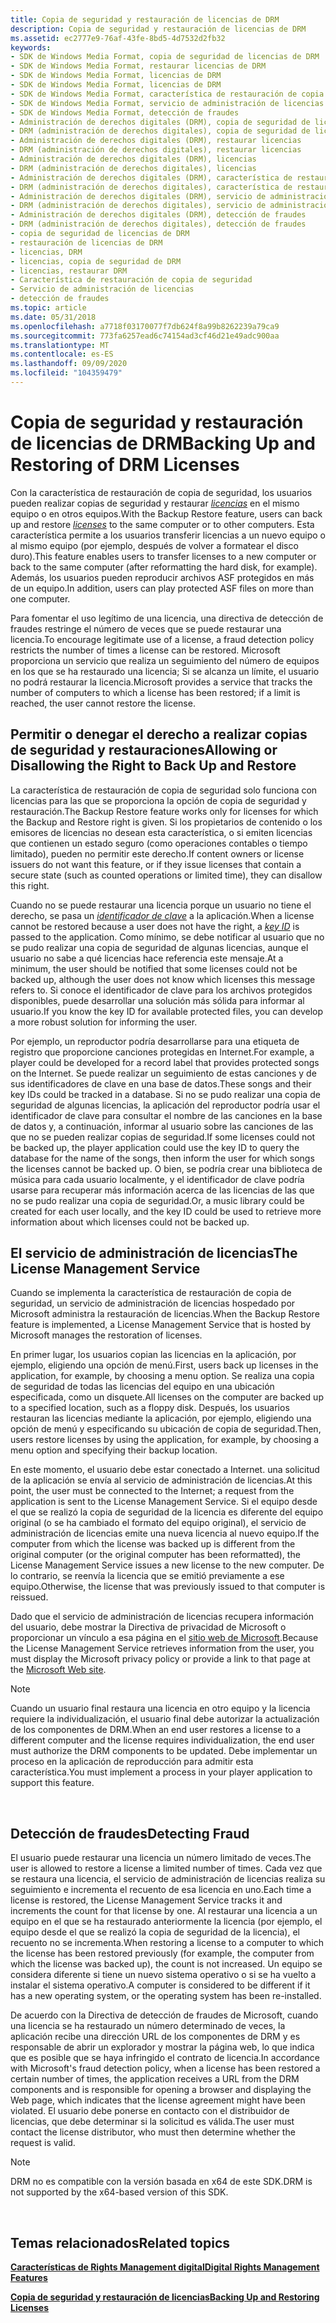 ```yaml
---
title: Copia de seguridad y restauración de licencias de DRM
description: Copia de seguridad y restauración de licencias de DRM
ms.assetid: ec2777e9-76af-43fe-8bd5-4d7532d2fb32
keywords:
- SDK de Windows Media Format, copia de seguridad de licencias de DRM
- SDK de Windows Media Format, restaurar licencias de DRM
- SDK de Windows Media Format, licencias de DRM
- SDK de Windows Media Format, licencias de DRM
- SDK de Windows Media Format, característica de restauración de copia de seguridad
- SDK de Windows Media Format, servicio de administración de licencias
- SDK de Windows Media Format, detección de fraudes
- Administración de derechos digitales (DRM), copia de seguridad de licencias
- DRM (administración de derechos digitales), copia de seguridad de licencias
- Administración de derechos digitales (DRM), restaurar licencias
- DRM (administración de derechos digitales), restaurar licencias
- Administración de derechos digitales (DRM), licencias
- DRM (administración de derechos digitales), licencias
- Administración de derechos digitales (DRM), característica de restauración de copia de seguridad
- DRM (administración de derechos digitales), característica de restauración de copia de seguridad
- Administración de derechos digitales (DRM), servicio de administración de licencias
- DRM (administración de derechos digitales), servicio de administración de licencias
- Administración de derechos digitales (DRM), detección de fraudes
- DRM (administración de derechos digitales), detección de fraudes
- copia de seguridad de licencias de DRM
- restauración de licencias de DRM
- licencias, DRM
- licencias, copia de seguridad de DRM
- licencias, restaurar DRM
- Característica de restauración de copia de seguridad
- Servicio de administración de licencias
- detección de fraudes
ms.topic: article
ms.date: 05/31/2018
ms.openlocfilehash: a7718f03170077f7db624f8a99b8262239a79ca9
ms.sourcegitcommit: 773fa6257ead6c74154ad3cf46d21e49adc900aa
ms.translationtype: MT
ms.contentlocale: es-ES
ms.lasthandoff: 09/09/2020
ms.locfileid: "104359479"
---
```

# <a name="backing-up-and-restoring-of-drm-licenses"></a><span data-ttu-id="d6e2d-130">Copia de seguridad y restauración de licencias de DRM</span><span class="sxs-lookup"><span data-stu-id="d6e2d-130">Backing Up and Restoring of DRM Licenses</span></span>

<span data-ttu-id="d6e2d-131">Con la característica de restauración de copia de seguridad, los usuarios pueden realizar copias de seguridad y restaurar [*licencias*](wmformat-glossary.md) en el mismo equipo o en otros equipos.</span><span class="sxs-lookup"><span data-stu-id="d6e2d-131">With the Backup Restore feature, users can back up and restore [*licenses*](wmformat-glossary.md) to the same computer or to other computers.</span></span> <span data-ttu-id="d6e2d-132">Esta característica permite a los usuarios transferir licencias a un nuevo equipo o al mismo equipo (por ejemplo, después de volver a formatear el disco duro).</span><span class="sxs-lookup"><span data-stu-id="d6e2d-132">This feature enables users to transfer licenses to a new computer or back to the same computer (after reformatting the hard disk, for example).</span></span> <span data-ttu-id="d6e2d-133">Además, los usuarios pueden reproducir archivos ASF protegidos en más de un equipo.</span><span class="sxs-lookup"><span data-stu-id="d6e2d-133">In addition, users can play protected ASF files on more than one computer.</span></span>

<span data-ttu-id="d6e2d-134">Para fomentar el uso legítimo de una licencia, una directiva de detección de fraudes restringe el número de veces que se puede restaurar una licencia.</span><span class="sxs-lookup"><span data-stu-id="d6e2d-134">To encourage legitimate use of a license, a fraud detection policy restricts the number of times a license can be restored.</span></span> <span data-ttu-id="d6e2d-135">Microsoft proporciona un servicio que realiza un seguimiento del número de equipos en los que se ha restaurado una licencia; Si se alcanza un límite, el usuario no podrá restaurar la licencia.</span><span class="sxs-lookup"><span data-stu-id="d6e2d-135">Microsoft provides a service that tracks the number of computers to which a license has been restored; if a limit is reached, the user cannot restore the license.</span></span>

## <a name="allowing-or-disallowing-the-right-to-back-up-and-restore"></a><span data-ttu-id="d6e2d-136">Permitir o denegar el derecho a realizar copias de seguridad y restauraciones</span><span class="sxs-lookup"><span data-stu-id="d6e2d-136">Allowing or Disallowing the Right to Back Up and Restore</span></span>

<span data-ttu-id="d6e2d-137">La característica de restauración de copia de seguridad solo funciona con licencias para las que se proporciona la opción de copia de seguridad y restauración.</span><span class="sxs-lookup"><span data-stu-id="d6e2d-137">The Backup Restore feature works only for licenses for which the Backup and Restore right is given.</span></span> <span data-ttu-id="d6e2d-138">Si los propietarios de contenido o los emisores de licencias no desean esta característica, o si emiten licencias que contienen un estado seguro (como operaciones contables o tiempo limitado), pueden no permitir este derecho.</span><span class="sxs-lookup"><span data-stu-id="d6e2d-138">If content owners or license issuers do not want this feature, or if they issue licenses that contain a secure state (such as counted operations or limited time), they can disallow this right.</span></span>

<span data-ttu-id="d6e2d-139">Cuando no se puede restaurar una licencia porque un usuario no tiene el derecho, se pasa un [*identificador de clave*](wmformat-glossary.md) a la aplicación.</span><span class="sxs-lookup"><span data-stu-id="d6e2d-139">When a license cannot be restored because a user does not have the right, a [*key ID*](wmformat-glossary.md) is passed to the application.</span></span> <span data-ttu-id="d6e2d-140">Como mínimo, se debe notificar al usuario que no se pudo realizar una copia de seguridad de algunas licencias, aunque el usuario no sabe a qué licencias hace referencia este mensaje.</span><span class="sxs-lookup"><span data-stu-id="d6e2d-140">At a minimum, the user should be notified that some licenses could not be backed up, although the user does not know which licenses this message refers to.</span></span> <span data-ttu-id="d6e2d-141">Si conoce el identificador de clave para los archivos protegidos disponibles, puede desarrollar una solución más sólida para informar al usuario.</span><span class="sxs-lookup"><span data-stu-id="d6e2d-141">If you know the key ID for available protected files, you can develop a more robust solution for informing the user.</span></span>

<span data-ttu-id="d6e2d-142">Por ejemplo, un reproductor podría desarrollarse para una etiqueta de registro que proporcione canciones protegidas en Internet.</span><span class="sxs-lookup"><span data-stu-id="d6e2d-142">For example, a player could be developed for a record label that provides protected songs on the Internet.</span></span> <span data-ttu-id="d6e2d-143">Se puede realizar un seguimiento de estas canciones y de sus identificadores de clave en una base de datos.</span><span class="sxs-lookup"><span data-stu-id="d6e2d-143">These songs and their key IDs could be tracked in a database.</span></span> <span data-ttu-id="d6e2d-144">Si no se pudo realizar una copia de seguridad de algunas licencias, la aplicación del reproductor podría usar el identificador de clave para consultar el nombre de las canciones en la base de datos y, a continuación, informar al usuario sobre las canciones de las que no se pueden realizar copias de seguridad.</span><span class="sxs-lookup"><span data-stu-id="d6e2d-144">If some licenses could not be backed up, the player application could use the key ID to query the database for the name of the songs, then inform the user for which songs the licenses cannot be backed up.</span></span> <span data-ttu-id="d6e2d-145">O bien, se podría crear una biblioteca de música para cada usuario localmente, y el identificador de clave podría usarse para recuperar más información acerca de las licencias de las que no se pudo realizar una copia de seguridad.</span><span class="sxs-lookup"><span data-stu-id="d6e2d-145">Or, a music library could be created for each user locally, and the key ID could be used to retrieve more information about which licenses could not be backed up.</span></span>

## <a name="the-license-management-service"></a><span data-ttu-id="d6e2d-146">El servicio de administración de licencias</span><span class="sxs-lookup"><span data-stu-id="d6e2d-146">The License Management Service</span></span>

<span data-ttu-id="d6e2d-147">Cuando se implementa la característica de restauración de copia de seguridad, un servicio de administración de licencias hospedado por Microsoft administra la restauración de licencias.</span><span class="sxs-lookup"><span data-stu-id="d6e2d-147">When the Backup Restore feature is implemented, a License Management Service that is hosted by Microsoft manages the restoration of licenses.</span></span>

<span data-ttu-id="d6e2d-148">En primer lugar, los usuarios copian las licencias en la aplicación, por ejemplo, eligiendo una opción de menú.</span><span class="sxs-lookup"><span data-stu-id="d6e2d-148">First, users back up licenses in the application, for example, by choosing a menu option.</span></span> <span data-ttu-id="d6e2d-149">Se realiza una copia de seguridad de todas las licencias del equipo en una ubicación especificada, como un disquete.</span><span class="sxs-lookup"><span data-stu-id="d6e2d-149">All licenses on the computer are backed up to a specified location, such as a floppy disk.</span></span> <span data-ttu-id="d6e2d-150">Después, los usuarios restauran las licencias mediante la aplicación, por ejemplo, eligiendo una opción de menú y especificando su ubicación de copia de seguridad.</span><span class="sxs-lookup"><span data-stu-id="d6e2d-150">Then, users restore licenses by using the application, for example, by choosing a menu option and specifying their backup location.</span></span>

<span data-ttu-id="d6e2d-151">En este momento, el usuario debe estar conectado a Internet. una solicitud de la aplicación se envía al servicio de administración de licencias.</span><span class="sxs-lookup"><span data-stu-id="d6e2d-151">At this point, the user must be connected to the Internet; a request from the application is sent to the License Management Service.</span></span> <span data-ttu-id="d6e2d-152">Si el equipo desde el que se realizó la copia de seguridad de la licencia es diferente del equipo original (o se ha cambiado el formato del equipo original), el servicio de administración de licencias emite una nueva licencia al nuevo equipo.</span><span class="sxs-lookup"><span data-stu-id="d6e2d-152">If the computer from which the license was backed up is different from the original computer (or the original computer has been reformatted), the License Management Service issues a new license to the new computer.</span></span> <span data-ttu-id="d6e2d-153">De lo contrario, se reenvía la licencia que se emitió previamente a ese equipo.</span><span class="sxs-lookup"><span data-stu-id="d6e2d-153">Otherwise, the license that was previously issued to that computer is reissued.</span></span>

<span data-ttu-id="d6e2d-154">Dado que el servicio de administración de licencias recupera información del usuario, debe mostrar la Directiva de privacidad de Microsoft o proporcionar un vínculo a esa página en el [sitio web de Microsoft](https://www.microsoft.com/licensing/default).</span><span class="sxs-lookup"><span data-stu-id="d6e2d-154">Because the License Management Service retrieves information from the user, you must display the Microsoft privacy policy or provide a link to that page at the [Microsoft Web site](https://www.microsoft.com/licensing/default).</span></span>

> [!Note]  
> <span data-ttu-id="d6e2d-155">Cuando un usuario final restaura una licencia en otro equipo y la licencia requiere la individualización, el usuario final debe autorizar la actualización de los componentes de DRM.</span><span class="sxs-lookup"><span data-stu-id="d6e2d-155">When an end user restores a license to a different computer and the license requires individualization, the end user must authorize the DRM components to be updated.</span></span> <span data-ttu-id="d6e2d-156">Debe implementar un proceso en la aplicación de reproducción para admitir esta característica.</span><span class="sxs-lookup"><span data-stu-id="d6e2d-156">You must implement a process in your player application to support this feature.</span></span>

 

## <a name="detecting-fraud"></a><span data-ttu-id="d6e2d-157">Detección de fraudes</span><span class="sxs-lookup"><span data-stu-id="d6e2d-157">Detecting Fraud</span></span>

<span data-ttu-id="d6e2d-158">El usuario puede restaurar una licencia un número limitado de veces.</span><span class="sxs-lookup"><span data-stu-id="d6e2d-158">The user is allowed to restore a license a limited number of times.</span></span> <span data-ttu-id="d6e2d-159">Cada vez que se restaura una licencia, el servicio de administración de licencias realiza su seguimiento e incrementa el recuento de esa licencia en uno.</span><span class="sxs-lookup"><span data-stu-id="d6e2d-159">Each time a license is restored, the License Management Service tracks it and increments the count for that license by one.</span></span> <span data-ttu-id="d6e2d-160">Al restaurar una licencia a un equipo en el que se ha restaurado anteriormente la licencia (por ejemplo, el equipo desde el que se realizó la copia de seguridad de la licencia), el recuento no se incrementa.</span><span class="sxs-lookup"><span data-stu-id="d6e2d-160">When restoring a license to a computer to which the license has been restored previously (for example, the computer from which the license was backed up), the count is not increased.</span></span> <span data-ttu-id="d6e2d-161">Un equipo se considera diferente si tiene un nuevo sistema operativo o si se ha vuelto a instalar el sistema operativo.</span><span class="sxs-lookup"><span data-stu-id="d6e2d-161">A computer is considered to be different if it has a new operating system, or the operating system has been re-installed.</span></span>

<span data-ttu-id="d6e2d-162">De acuerdo con la Directiva de detección de fraudes de Microsoft, cuando una licencia se ha restaurado un número determinado de veces, la aplicación recibe una dirección URL de los componentes de DRM y es responsable de abrir un explorador y mostrar la página web, lo que indica que es posible que se haya infringido el contrato de licencia.</span><span class="sxs-lookup"><span data-stu-id="d6e2d-162">In accordance with Microsoft's fraud detection policy, when a license has been restored a certain number of times, the application receives a URL from the DRM components and is responsible for opening a browser and displaying the Web page, which indicates that the license agreement might have been violated.</span></span> <span data-ttu-id="d6e2d-163">El usuario debe ponerse en contacto con el distribuidor de licencias, que debe determinar si la solicitud es válida.</span><span class="sxs-lookup"><span data-stu-id="d6e2d-163">The user must contact the license distributor, who must then determine whether the request is valid.</span></span>

> [!Note]  
> <span data-ttu-id="d6e2d-164">DRM no es compatible con la versión basada en x64 de este SDK.</span><span class="sxs-lookup"><span data-stu-id="d6e2d-164">DRM is not supported by the x64-based version of this SDK.</span></span>

 

## <a name="related-topics"></a><span data-ttu-id="d6e2d-165">Temas relacionados</span><span class="sxs-lookup"><span data-stu-id="d6e2d-165">Related topics</span></span>

<dl> <dt>

[<span data-ttu-id="d6e2d-166">**Características de Rights Management digital**</span><span class="sxs-lookup"><span data-stu-id="d6e2d-166">**Digital Rights Management Features**</span></span>](digital-rights-management-features.md)
</dt> <dt>

[<span data-ttu-id="d6e2d-167">**Copia de seguridad y restauración de licencias**</span><span class="sxs-lookup"><span data-stu-id="d6e2d-167">**Backing Up and Restoring Licenses**</span></span>](backing-up-and-restoring-licenses.md)
</dt> </dl>

 

 




